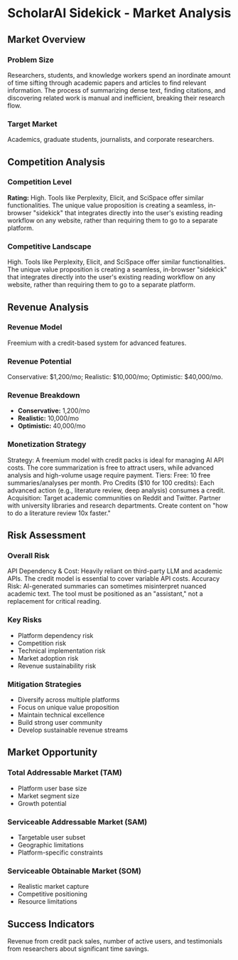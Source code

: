 # ScholarAI Sidekick - Market Analysis

## Market Overview

### Problem Size
Researchers, students, and knowledge workers spend an inordinate amount of time sifting through academic papers and articles to find relevant information. The process of summarizing dense text, finding citations, and discovering related work is manual and inefficient, breaking their research flow.

### Target Market
Academics, graduate students, journalists, and corporate researchers.

## Competition Analysis

### Competition Level
**Rating:** High. Tools like Perplexity, Elicit, and SciSpace offer similar functionalities. The unique value proposition is creating a seamless, in-browser "sidekick" that integrates directly into the user's existing reading workflow on any website, rather than requiring them to go to a separate platform.

### Competitive Landscape
High. Tools like Perplexity, Elicit, and SciSpace offer similar functionalities. The unique value proposition is creating a seamless, in-browser "sidekick" that integrates directly into the user's existing reading workflow on any website, rather than requiring them to go to a separate platform.

## Revenue Analysis

### Revenue Model
Freemium with a credit-based system for advanced features.

### Revenue Potential
Conservative: $1,200/mo; Realistic: $10,000/mo; Optimistic: $40,000/mo.

### Revenue Breakdown
- **Conservative:** 1,200/mo
- **Realistic:** 10,000/mo
- **Optimistic:** 40,000/mo

### Monetization Strategy
Strategy: A freemium model with credit packs is ideal for managing AI API costs. The core summarization is free to attract users, while advanced analysis and high-volume usage require payment. Tiers: Free: 10 free summaries/analyses per month. Pro Credits ($10 for 100 credits): Each advanced action (e.g., literature review, deep analysis) consumes a credit. Acquisition: Target academic communities on Reddit and Twitter. Partner with university libraries and research departments. Create content on "how to do a literature review 10x faster."

## Risk Assessment

### Overall Risk
API Dependency & Cost: Heavily reliant on third-party LLM and academic APIs. The credit model is essential to cover variable API costs. Accuracy Risk: AI-generated summaries can sometimes misinterpret nuanced academic text. The tool must be positioned as an "assistant," not a replacement for critical reading.

### Key Risks
- Platform dependency risk
- Competition risk
- Technical implementation risk
- Market adoption risk
- Revenue sustainability risk

### Mitigation Strategies
- Diversify across multiple platforms
- Focus on unique value proposition
- Maintain technical excellence
- Build strong user community
- Develop sustainable revenue streams

## Market Opportunity

### Total Addressable Market (TAM)
- Platform user base size
- Market segment size
- Growth potential

### Serviceable Addressable Market (SAM)
- Targetable user subset
- Geographic limitations
- Platform-specific constraints

### Serviceable Obtainable Market (SOM)
- Realistic market capture
- Competitive positioning
- Resource limitations

## Success Indicators
Revenue from credit pack sales, number of active users, and testimonials from researchers about significant time savings.
